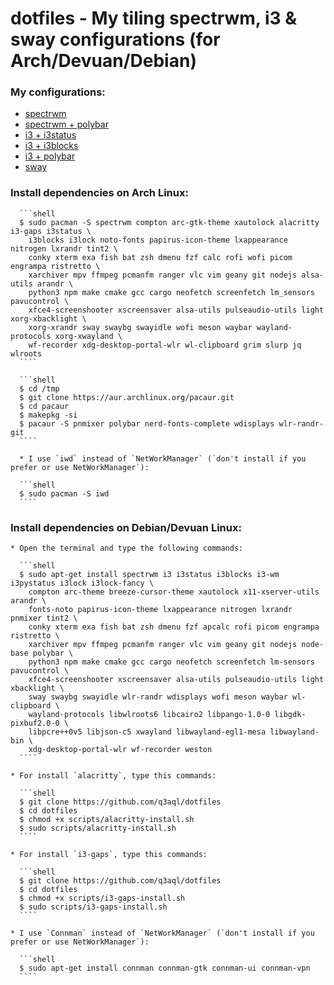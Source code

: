 dotfiles - My tiling spectrwm, i3 & sway configurations (for Arch/Devuan/Debian)
================================================================================

### My configurations:

* [spectrwm](README.md)
* [spectrwm + polybar](README-spectrwm-polybar.md)
* [i3 + i3status](README-i3.md)
* [i3 + i3blocks](README-i3-i3blocks.md)
* [i3 + polybar](README-i3-polybar.md)
* [sway](README-sway.md)

### Install dependencies on Arch Linux:

      ```shell
      $ sudo pacman -S spectrwm compton arc-gtk-theme xautolock alacritty i3-gaps i3status \
        i3blocks i3lock noto-fonts papirus-icon-theme lxappearance nitrogen lxrandr tint2 \
        conky xterm exa fish bat zsh dmenu fzf calc rofi wofi picom engrampa ristretto \
        xarchiver mpv ffmpeg pcmanfm ranger vlc vim geany git nodejs alsa-utils arandr \
        python3 npm make cmake gcc cargo neofetch screenfetch lm_sensors pavucontrol \
        xfce4-screenshooter xscreensaver alsa-utils pulseaudio-utils light xorg-xbacklight \
        xorg-xrandr sway swaybg swayidle wofi meson waybar wayland-protocols xorg-xwayland \
        wf-recorder xdg-desktop-portal-wlr wl-clipboard grim slurp jq wlroots
      ````
      
      ```shell
      $ cd /tmp
      $ git clone https://aur.archlinux.org/pacaur.git
      $ cd pacaur
      $ makepkg -si
      $ pacaur -S pnmixer polybar nerd-fonts-complete wdisplays wlr-randr-git
      ````
      
      * I use `iwd` instead of `NetWorkManager` (`don't install if you prefer or use NetWorkManager`):

      ```shell
      $ sudo pacman -S iwd
      ````
      
### Install dependencies on Debian/Devuan Linux:
      
    * Open the terminal and type the following commands:
    
      ```shell
      $ sudo apt-get install spectrwm i3 i3status i3blocks i3-wm i3pystatus i3lock i3lock-fancy \
        compton arc-theme breeze-cursor-theme xautolock x11-xserver-utils arandr \
        fonts-noto papirus-icon-theme lxappearance nitrogen lxrandr pnmixer tint2 \
        conky xterm exa fish bat zsh dmenu fzf apcalc rofi picom engrampa ristretto \
        xarchiver mpv ffmpeg pcmanfm ranger vlc vim geany git nodejs node-base polybar \
        python3 npm make cmake gcc cargo neofetch screenfetch lm-sensors pavucontrol \
        xfce4-screenshooter xscreensaver alsa-utils pulseaudio-utils light xbacklight \
        sway swaybg swayidle wlr-randr wdisplays wofi meson waybar wl-clipboard \
        wayland-protocols libwlroots6 libcairo2 libpango-1.0-0 libgdk-pixbuf2.0-0 \
        libpcre++0v5 libjson-c5 xwayland libwayland-egl1-mesa libwayland-bin \
        xdg-desktop-portal-wlr wf-recorder weston
      ````
      
    * For install `alacritty`, type this commands:
    
      ```shell
      $ git clone https://github.com/q3aql/dotfiles
      $ cd dotfiles
      $ chmod +x scripts/alacritty-install.sh
      $ sudo scripts/alacritty-install.sh
      ````
      
    * For install `i3-gaps`, type this commands:
    
      ```shell
      $ git clone https://github.com/q3aql/dotfiles
      $ cd dotfiles
      $ chmod +x scripts/i3-gaps-install.sh
      $ sudo scripts/i3-gaps-install.sh
      ````
      
    * I use `Connman` instead of `NetWorkManager` (`don't install if you prefer or use NetWorkManager`):

      ```shell
      $ sudo apt-get install connman connman-gtk connman-ui connman-vpn
      ````
